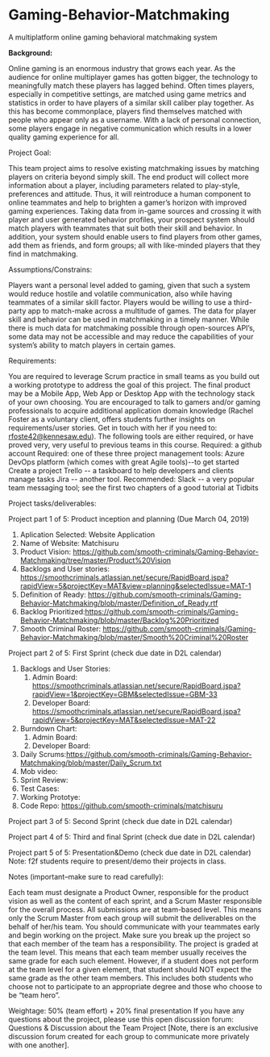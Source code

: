 # Gaming-Behavior-Matchmaking
A multiplatform online gaming behavioral matchmaking system

 

**Background:**

Online gaming is an enormous industry that grows each year. As the audience for online multiplayer games has gotten bigger, the technology to meaningfully match these players has lagged behind. Often times players, especially in competitive settings, are matched using game metrics and statistics in order to have players of a similar skill caliber play together. As this has become commonplace, players find themselves matched with people who appear only as a username. With a lack of personal connection, some players engage in negative communication which results in a lower quality gaming experience for all.

 

Project Goal:

This team project aims to resolve existing matchmaking issues by matching players on criteria beyond simply skill. The end product will collect more information about a player, including parameters related to play-style, preferences and attitude. Thus, it will reintroduce a human component to online teammates and help to brighten a gamer’s horizon with improved gaming experiences. Taking data from in-game sources and crossing it with player and user generated behavior profiles, your prospect system should match players with teammates that suit both their skill and behavior. In addition, your system should enable users to find players from other games, add them as friends, and form groups; all with like-minded players that they find in matchmaking.

 

Assumptions/Constrains:

Players want a personal level added to gaming, given that such a system would reduce hostile and volatile communication, also while having teammates of a similar skill factor.
Players would be willing to use a third-party app to match-make across a multitude of games.
The data for player skill and behavior can be used in matchmaking in a timely manner.
While there is much data for matchmaking possible through open-sources API’s, some data may not be accessible and may reduce the capabilities of your system’s ability to match players in certain games.
 

Requirements: 

You are required to leverage Scrum practice in small teams as you build out a working prototype to address the goal of this project.
The final product may be a Mobile App, Web App or Desktop App with the technology stack of your own choosing.
You are encouraged to talk to gamers and/or gaming professionals to acquire additional application domain knowledge (Rachel Foster as a voluntary client, offers students further insights on requirements/user stories. Get in touch with her if you need to: rfoste42@kennesaw.edu).
The following tools are either required, or have proved very, very useful to previous teams in this course.
Required: a github account 
Required: one of these three project management tools:
Azure DevOps platform (which comes with great Agile tools)--to get started Create a project 
Trello -- a taskboard to help developers and clients manage tasks 
Jira -- another tool.
Recommended: Slack -- a very popular team messaging tool; see the first two chapters of a good tutorial at Tidbits
 

Project tasks/deliverables:  

Project part 1 of 5: Product inception and planning (Due March 04, 2019)

1. Aplication Selected: Website Application
2. Name of Website: Matchisuru
3. Product Vision: https://github.com/smooth-criminals/Gaming-Behavior-Matchmaking/tree/master/Product%20Vision
4. Backlogs and User stories: https://smoothcriminals.atlassian.net/secure/RapidBoard.jspa?rapidView=5&projectKey=MAT&view=planning&selectedIssue=MAT-1
5. Definition of Ready: https://github.com/smooth-criminals/Gaming-Behavior-Matchmaking/blob/master/Definition_of_Ready.rtf
6. Backlog Prioritized:https://github.com/smooth-criminals/Gaming-Behavior-Matchmaking/blob/master/Backlog%20Prioritized
7. Smooth Criminal Roster: https://github.com/smooth-criminals/Gaming-Behavior-Matchmaking/blob/master/Smooth%20Criminal%20Roster

Project part 2 of 5: First Sprint (check due date in D2L calendar)
1. Backlogs and User Stories:
   1. Admin Board: https://smoothcriminals.atlassian.net/secure/RapidBoard.jspa?rapidView=1&projectKey=GBM&selectedIssue=GBM-33
   2. Developer Board: https://smoothcriminals.atlassian.net/secure/RapidBoard.jspa?rapidView=5&projectKey=MAT&selectedIssue=MAT-22
2. Burndown Chart:<link or image>
   1. Admin Board:
   2. Developer Board: 
3. Daily Scrums:https://github.com/smooth-criminals/Gaming-Behavior-Matchmaking/blob/master/Daily_Scrum.txt
4. Mob video:<link>
5. Sprint Review: <link>
6. Test Cases:<image of test cases>
7. Working Prototye: <link>
8. Code Repo: https://github.com/smooth-criminals/matchisuru

Project part 3 of 5: Second Sprint (check due date in D2L calendar)

Project part 4 of 5: Third and final Sprint (check due date in D2L calendar)

Project part 5 of 5: Presentation&Demo (check due date in D2L calendar) Note: f2f students require to present/demo their projects in class.

 

Notes (important–make sure to read carefully):

Each team must designate a Product Owner, responsible for the product vision as well as the content of each sprint, and a Scrum Master responsible for the overall process.
All submissions are at team-based level. This means only the Scrum Master from each group will submit the deliverables on the behalf of her/his team.
You should communicate with your teammates early and begin working on the project. Make sure you break up the project so that each member of the team has a responsibility.
The project is graded at the team level. This means that each team member usually receives the same grade for each such element. However, if a student does not perform at the team level for a given element, that student should NOT expect the same grade as the other team members. This includes both students who choose not to participate to an appropriate degree and those who choose to be “team hero”.
 

Weightage: 50% (team effort) + 20% final presentation 
If you have any questions about the project, please use this open discussion forum: Questions & Discussion about the Team Project
[Note, there is an exclusive discussion forum created for each group to communicate more privately with one another].
